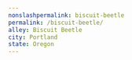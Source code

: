 ```yaml
---
﻿nonslashpermalink: biscuit-beetle
permalink: /biscuit-beetle/
alley: Biscuit Beetle
city: Portland
state: Oregon
---
```

